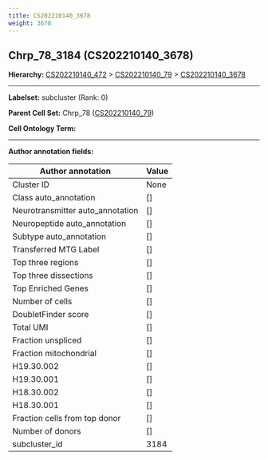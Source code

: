 ```yaml
---
title: CS202210140_3678
weight: 3678
---
```

## Chrp_78_3184 (CS202210140_3678)
<b>Hierarchy: </b>
[CS202210140_472](https://purl.brain-bican.org/taxonomy/CS202210140#CS202210140_472) >
[CS202210140_79](https://purl.brain-bican.org/taxonomy/CS202210140#CS202210140_79) >
[CS202210140_3678](https://purl.brain-bican.org/taxonomy/CS202210140#CS202210140_3678)

---


**Labelset:** subcluster (Rank: 0)

**Parent Cell Set:** Chrp_78 ([CS202210140_79](https://purl.brain-bican.org/taxonomy/CS202210140#CS202210140_79))



**Cell Ontology Term:** 

[MARKER GENES.]: #


---

[TRANSFERRED ANNOTATIONS.]: #


[AUTHOR ANNOTATION FIELDS.]: #


**Author annotation fields:**

| Author annotation | Value |
|-------------------|-------|
|Cluster ID|None|
|Class auto_annotation|[]|
|Neurotransmitter auto_annotation|[]|
|Neuropeptide auto_annotation|[]|
|Subtype auto_annotation|[]|
|Transferred MTG Label|[]|
|Top three regions|[]|
|Top three dissections|[]|
|Top Enriched Genes|[]|
|Number of cells|[]|
|DoubletFinder score|[]|
|Total UMI|[]|
|Fraction unspliced|[]|
|Fraction mitochondrial|[]|
|H19.30.002|[]|
|H19.30.001|[]|
|H18.30.002|[]|
|H18.30.001|[]|
|Fraction cells from top donor|[]|
|Number of donors|[]|
|subcluster_id|3184|
